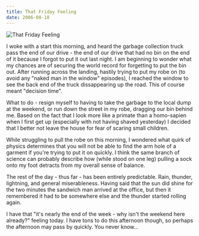 ```yaml
---
title: That Friday Feeling
date: 2006-08-18
---
```


![That Friday Feeling](https://source.unsplash.com/FHnnjk1Yj7Y/1600x900)

I woke with a start this morning, and heard the garbage collection truck pass the end of our drive - the end of our drive that had no bin on the end of it because I forgot to put it out last night. I am beginning to wonder what my chances are of securing the world record for forgetting to put the bin out. After running across the landing, hastily trying to put my robe on (to avoid any "naked man in the window" episodes), I reached the window to see the back end of the truck dissappearing up the road. This of course meant "decision time".

What to do - resign myself to having to take the garbage to the local dump at the weekend, or run down the street in my robe, dragging our bin behind me. Based on the fact that I look more like a primate than a homo-sapien when I first get up (especially with not having shaved yesterday) I decided that I better not leave the house for fear of scaring small children.

While struggling to pull the robe on this morning, I wondered what quirk of physics determines that you will not be able to find the arm hole of a garment if you're trying to put it on quickly. I think the same branch of science can probably describe how (while stood on one leg) pulling a sock onto my foot detracts from my overall sense of balance.

The rest of the day - thus far - has been entirely predictable. Rain, thunder, lightning, and general miserableness. Having said that the sun did shine for the two minutes the sandwich man arrived at the office, but then it remembered it had to be somewhere else and the thunder started rolling again.

I have that "it's nearly the end of the week - why isn't the weekend here already?" feeling today. I have tons to do this afternoon though, so perhaps the afternoon may pass by quickly. You never know...